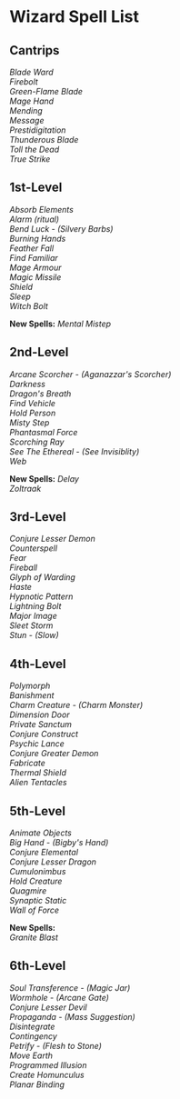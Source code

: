 # Wizard Spell List

## Cantrips
*Blade Ward*  
*Firebolt*  
*Green-Flame Blade*  
*Mage Hand*  
*Mending*  
*Message*  
*Prestidigitation*  
*Thunderous Blade*  
*Toll the Dead*  
*True Strike*  

## 1st-Level
*Absorb Elements*  
*Alarm (ritual)*  
*Bend Luck - (Silvery Barbs)*  
*Burning Hands*  
*Feather Fall*  
*Find Familiar*  
*Mage Armour*  
*Magic Missile*  
*Shield*  
*Sleep*  
*Witch Bolt*  

**New Spells:**
*Mental Mistep*  

## 2nd-Level
*Arcane Scorcher - (Aganazzar's Scorcher)*  
*Darkness*  
*Dragon's Breath*  
*Find Vehicle*  
*Hold Person*  
*Misty Step*  
*Phantasmal Force*  
*Scorching Ray*  
*See The Ethereal - (See Invisiblity)*  
*Web*  

**New Spells:**
*Delay*  
*Zoltraak*  

## 3rd-Level
*Conjure Lesser Demon*  
*Counterspell*  
*Fear*  
*Fireball*  
*Glyph of Warding*  
*Haste*  
*Hypnotic Pattern*  
*Lightning Bolt*  
*Major Image*  
*Sleet Storm*  
*Stun - (Slow)*  

## 4th-Level
*Polymorph*  
*Banishment*  
*Charm Creature - (Charm Monster)*  
*Dimension Door*  
*Private Sanctum*  
*Conjure Construct*  
*Psychic Lance*  
*Conjure Greater Demon*  
*Fabricate*  
*Thermal Shield*  
*Alien Tentacles*  

## 5th-Level
*Animate Objects*  
*Big Hand - (Bigby's Hand)*  
*Conjure Elemental*  
*Conjure Lesser Dragon*  
*Cumulonimbus*  
*Hold Creature*  
*Quagmire*  
*Synaptic Static*  
*Wall of Force*  

**New Spells:**  
*Granite Blast*  

## 6th-Level
*Soul Transference - (Magic Jar)*  
*Wormhole - (Arcane Gate)*  
*Conjure Lesser Devil*  
*Propaganda - (Mass Suggestion)*  
*Disintegrate*  
*Contingency*  
*Petrify - (Flesh to Stone)*  
*Move Earth*  
*Programmed Illusion*  
*Create Homunculus*  
*Planar Binding*  
